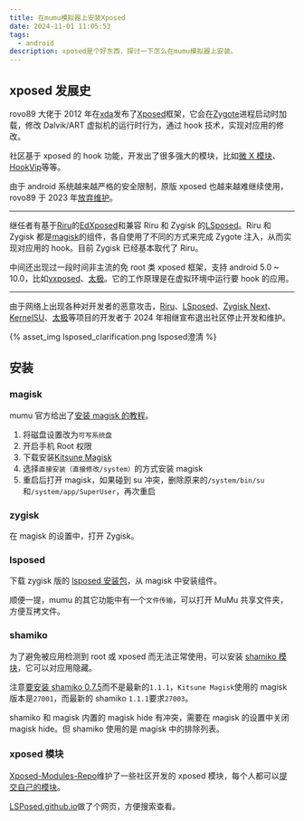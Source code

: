 ```yaml
---
title: 在mumu模拟器上安装Xposed
date: 2024-11-01 11:05:53
tags:
  - android
description: xposed是个好东西，探讨一下怎么在mumu模拟器上安装。
---
```


## xposed 发展史

rovo89 大佬于 2012 年在[xda](https://xdaforums.com/)发布了[Xposed](https://xdaforums.com/t/xposed-general-info-versions-changelog.2714053/)框架，它会在[Zygote](https://source.android.com/docs/core/runtime/zygote?hl=zh-cn)进程启动时加载，修改 Dalvik/ART 虚拟机的运行时行为，通过 hook 技术，实现对应用的修改。

社区基于 xposed 的 hook 功能，开发出了很多强大的模块，比如[微 X 模块](https://github.com/Xposed-Modules-Repo/com.fkzhang.wechatxposed)、[HookVip](https://github.com/Xposed-Modules-Repo/Hook.JiuWu.Xp)等等。

由于 android 系统越来越严格的安全限制，原版 xposed 也越来越难继续使用，rovo89 于 2023 年[放弃维护](https://github.com/rovo89/Xposed)。

---

继任者有基于[Riru](https://github.com/RikkaApps/Riru)的[EdXposed](https://github.com/ElderDrivers/EdXposed)和兼容 Riru 和 Zygisk 的[LSposed](https://github.com/LSPosed/LSPosed)。Riru 和 Zygisk 都是[magisk](https://github.com/topjohnwu/Magisk)的组件，各自使用了不同的方式来完成 Zygote 注入，从而实现对应用的 hook。目前 Zygisk 已经基本取代了 Riru。

中间还出现过一段时间非主流的免 root 类 xposed 框架，支持 android 5.0 ~ 10.0，比如[vxposed](https://vxposed.com/)、[太极](https://github.com/tbone825/TaiChi)。它的工作原理是在虚拟环境中运行要 hook 的应用。

---

由于网络上出现各种对开发者的恶意攻击，[Riru](https://github.com/RikkaApps/Riru)、[LSposed](https://github.com/LSPosed/LSPosed)、[Zygisk Next](https://github.com/Dr-TSNG/ZygiskNext)、[KernelSU](https://github.com/tiann/KernelSU)、[太极](https://github.com/tbone825/TaiChi)等项目的开发者于 2024 年相继宣布退出社区停止开发和维护。

{% asset_img lsposed_clarification.png lsposed澄清 %}

## 安装

### magisk

mumu 官方给出了[安装 magisk 的教程](https://mumu.163.com/help/20240202/35044_1136675.html)。

1. 将磁盘设置改为`可写系统盘`
2. 开启手机 Root 权限
3. 下载安装[Kitsune Magisk](https://github.com/HuskyDG/magisk-files)
4. 选择`直接安装（直接修改/system）`的方式安装 magisk
5. 重启后打开 magisk，如果碰到 su 冲突，删除原来的`/system/bin/su`和`/system/app/SuperUser`，再次重启

### zygisk

在 magisk 的设置中，打开 Zygisk。

### lsposed

下载 zygisk 版的 [lsposed 安装包](https://github.com/ElderDrivers/EdXposed/releases)，从 magisk 中安装组件。

顺便一提，mumu 的其它功能中有一个`文件传输`，可以打开 MuMu 共享文件夹，方便互拷文件。

### shamiko

为了避免被应用检测到 root 或 xposed 而无法正常使用，可以安装 [shamiko 模块](https://github.com/LSPosed/LSPosed.github.io/releases)，它可以对应用隐藏。

注意[要安装 shamiko 0.7.5](https://github.com/HuskyDG/magisk-files/issues/152)而不是最新的`1.1.1`，`Kitsune Magisk`使用的 magisk 版本是`27001`，而最新的 shamiko `1.1.1`要求`27003`。

shamiko 和 magisk 内置的 magisk hide 有冲突，需要在 magisk 的设置中关闭 magisk hide。但 shamiko 使用的是 magisk 中的排除列表。

### xposed 模块

[Xposed-Modules-Repo](https://github.com/Xposed-Modules-Repo)维护了一些社区开发的 xposed 模块，每个人都可以[提交自己的模块](https://modules.lsposed.org/submission/)。

[LSPosed.github.io](https://github.com/LSPosed/LSPosed.github.io)做了个网页，方便搜索查看。
